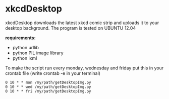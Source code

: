 
xkcdDesktop
=========

xkcdDesktop downloads the latest xkcd comic strip and uploads it to your desktop background.
The program is tested on UBUNTU 12.04

**requirements:**

- python urllib
- python PIL image library
- python lxml

To make the script run every monday, wednesday and friday put this in your crontab file (write crontab -e in your terminal)

	0 10 * * mon /my/path/getDesktopImg.py 
	0 10 * * wed /my/path/getDesktopImg.py 
	0 10 * * fri /my/path/getDesktopImg.py 



